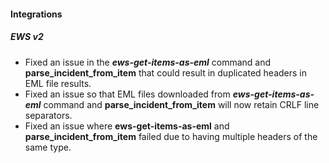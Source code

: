 
#### Integrations

##### EWS v2

- Fixed an issue in the ***ews-get-items-as-eml*** command and **parse_incident_from_item** that 
  could result in duplicated headers in EML file results.
- Fixed an issue so that EML files downloaded from ***ews-get-items-as-eml*** command and **parse_incident_from_item** will now
  retain CRLF line separators.
- Fixed an issue where **ews-get-items-as-eml** and **parse_incident_from_item** failed due to having multiple headers of the same type.